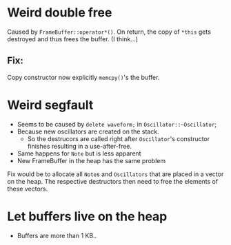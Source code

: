 
# Weird double free

Caused by `FrameBuffer::operator*()`. On return, the copy of `*this` gets destroyed and thus frees the buffer. (I think...)

## Fix:

Copy constructor now explicitly `memcpy()`'s the buffer.

# Weird segfault

* Seems to be caused by `delete waveform;` in `Oscillator::~Oscillator`;
* Because new oscillators are created on the stack.
    * So the destrucors are called right after `Oscillator`'s constructor finishes resulting in a use-after-free.
* Same happens for `Note` but is less apparent
* New FrameBuffer in the heap has the same problem

Fix would be to allocate all `Note`s and `Oscillators` that are placed in a vector on the heap. The respective destructors then need to free the elements of these vectors.

# Let buffers live on the heap

* Buffers are more than 1 KB..
